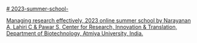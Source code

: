 [# 2023-summer-school-](https://pawar1550.wixsite.com/claflin-courses/copy-of-biomedical-biomaterials-inter)

[Managing research effectively, 2023 online summer school by Narayanan A, Lahiri C & Pawar S, Center for Research, Innovation & Translation, Department of Biotechnology, Atmiya University, India.](https://atmiyauni.ac.in/)[](https://www.claflin-computation.com/_files/ugd/81dd80_c9592316356c4638915e40a5a42c6bdf.pdf)

